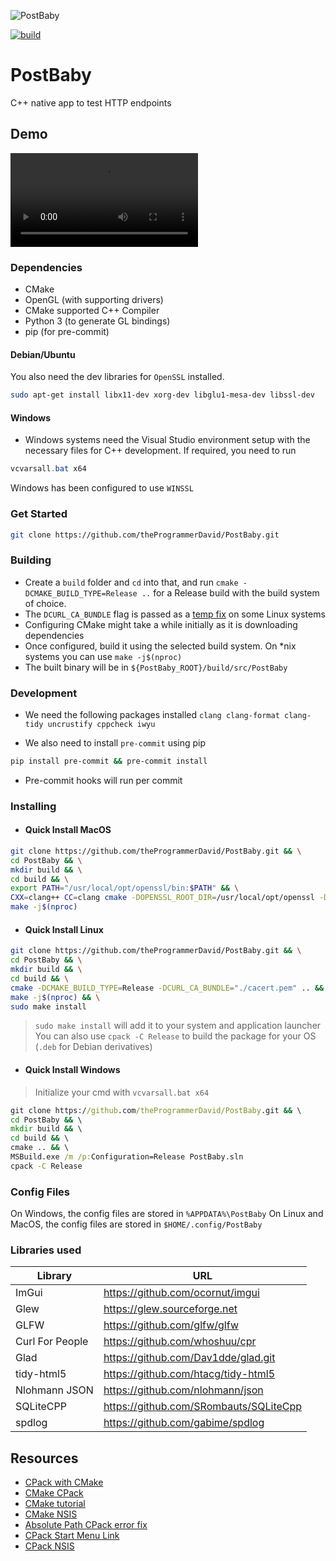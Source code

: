 ![PostBaby](https://socialify.git.ci/theProgrammerDavid/PostBaby/image?description=1&issues=1&language=1&owner=1&stargazers=1&theme=Dark)

[![build](https://github.com/theProgrammerDavid/PostBaby/actions/workflows/build.yml/badge.svg)](https://github.com/theProgrammerDavid/PostBaby/actions/workflows/build.yml)
# PostBaby

C++ native app to test HTTP endpoints

## Demo

![Demo](./assets/Postbaby-Demo-1.mp4)

### Dependencies
- CMake
- OpenGL (with supporting drivers)
- CMake supported C++ Compiler
- Python 3 (to generate GL bindings)
- pip (for pre-commit)

#### Debian/Ubuntu
You also need the dev libraries for `OpenSSL` installed.
```bash
sudo apt-get install libx11-dev xorg-dev libglu1-mesa-dev libssl-dev
```
#### Windows
* Windows systems need the Visual Studio environment setup with the necessary files for C++ development. If required, you need to run
```powershell
vcvarsall.bat x64
```

Windows has been configured to use `WINSSL`

### Get Started

```bash
git clone https://github.com/theProgrammerDavid/PostBaby.git
```

### Building

- Create a ``build`` folder and `cd` into that, and run ``cmake -DCMAKE_BUILD_TYPE=Release ..`` for a Release build with the build system of choice.
- The `DCURL_CA_BUNDLE` flag is passed as a [temp fix](https://github.com/libcpr/cpr/issues/445) on some Linux systems
- Configuring CMake might take a while initially as it is downloading dependencies
- Once configured, build it using the selected build system. On *nix systems you can use ``
make -j$(nproc)
``
- The built binary will be in `${PostBaby_ROOT}/build/src/PostBaby`

### Development

- We need the following packages installed
``clang clang-format clang-tidy uncrustify cppcheck iwyu``

- We also need to install `pre-commit` using pip
```bash
pip install pre-commit && pre-commit install
```
- Pre-commit hooks will run per commit

### Installing
- #### Quick Install MacOS
```bash
git clone https://github.com/theProgrammerDavid/PostBaby.git && \
cd PostBaby && \
mkdir build && \
cd build && \
export PATH="/usr/local/opt/openssl/bin:$PATH" && \
CXX=clang++ CC=clang cmake -DOPENSSL_ROOT_DIR=/usr/local/opt/openssl -DOPENSSL_LIBRARIES=/usr/local/opt/openssl/lib -DCMAKE_BUILD_TYPE=Release ..
make -j$(nproc)
```
- #### Quick Install Linux
```bash
git clone https://github.com/theProgrammerDavid/PostBaby.git && \
cd PostBaby && \
mkdir build && \
cd build && \
cmake -DCMAKE_BUILD_TYPE=Release -DCURL_CA_BUNDLE="./cacert.pem" .. && \
make -j$(nproc) && \
sudo make install
```
> ``sudo make install`` will add it to your system and application launcher
> You can also use ``cpack -C Release`` to build the package for your OS (`.deb` for Debian derivatives)

- #### Quick Install Windows
> Initialize your cmd with `vcvarsall.bat x64`
```cmd
git clone https://github.com/theProgrammerDavid/PostBaby.git && \
cd PostBaby && \
mkdir build && \
cd build && \
cmake .. && \
MSBuild.exe /m /p:Configuration=Release PostBaby.sln
cpack -C Release
```


### Config Files

On Windows, the config files are stored in `%APPDATA%\PostBaby`
On Linux and MacOS, the config files are stored in `$HOME/.config/PostBaby`

### Libraries used
| Library         | URL                              |
|-----------------|----------------------------------|
| ImGui           | https://github.com/ocornut/imgui |
| Glew            | https://glew.sourceforge.net     |
| GLFW            | https://github.com/glfw/glfw     |
| Curl For People | https://github.com/whoshuu/cpr   |
| Glad            | https://github.com/Dav1dde/glad.git|
| tidy-html5      | https://github.com/htacg/tidy-html5 |
| Nlohmann JSON   | https://github.com/nlohmann/json |
| SQLiteCPP       | https://github.com/SRombauts/SQLiteCpp |
| spdlog          | https://github.com/gabime/spdlog |

## Resources

- [CPack with CMake](https://gitlab.kitware.com/cmake/community/-/wikis/doc/cpack/Packaging-With-CPack)
- [CMake CPack](https://embeddeduse.com/2020/03/21/creating-simple-installers-with-cpack/)
- [CMake tutorial](https://foonathan.net/2016/07/cmake-dependency-handling/)
- [CMake NSIS](https://martinrotter.github.io/it-programming/2014/05/09/integrating-nsis-cmake/)
- [Absolute Path CPack error fix](https://cmake.org/pipermail/cmake/2013-May/054656.html)
- [CPack Start Menu Link](https://crascit.com/2015/08/07/cmake_cpack_nsis_shortcuts_with_parameters/)
- [CPack NSIS](https://cmake.org/cmake/help/latest/cpack_gen/nsis.html)
